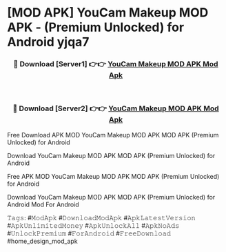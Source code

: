 # [MOD APK] YouCam Makeup MOD APK - (Premium Unlocked) for Android yjqa7



<div align="center">
<h3>🔴 Download [Server1] 👉👉 <a href="https://momento.my/?title=YouCam_Makeup_MOD_APK">YouCam Makeup MOD APK Mod Apk</a></h3><br>

<h3>🔴 Download [Server2] 👉👉 <a href="https://momento.my/?title=YouCam_Makeup_MOD_APK">YouCam Makeup MOD APK Mod Apk</a></h3>
</div>



Free Download APK MOD YouCam Makeup MOD APK MOD APK (Premium Unlocked) for Android

Download YouCam Makeup MOD APK MOD APK (Premium Unlocked) for Android

Free APK MOD YouCam Makeup MOD APK MOD APK (Premium Unlocked) for Android

Download YouCam Makeup MOD APK MOD APK (Premium Unlocked) for Android Mod For Android

𝚃𝚊𝚐𝚜: #𝙼𝚘𝚍𝙰𝚙𝚔 #𝙳𝚘𝚠𝚗𝚕𝚘𝚊𝚍𝙼𝚘𝚍𝙰𝚙𝚔 #𝙰𝚙𝚔𝙻𝚊𝚝𝚎𝚜𝚝𝚅𝚎𝚛𝚜𝚒𝚘𝚗 #𝙰𝚙𝚔𝚄𝚗𝚕𝚒𝚖𝚒𝚝𝚎𝚍𝙼𝚘𝚗𝚎𝚢 #𝙰𝚙𝚔𝚄𝚗𝚕𝚘𝚌𝚔𝙰𝚕𝚕 #𝙰𝚙𝚔𝙽𝚘𝙰𝚍𝚜 #𝚄𝚗𝚕𝚘𝚌𝚔𝙿𝚛𝚎𝚖𝚒𝚞𝚖 #𝙵𝚘𝚛𝙰𝚗𝚍𝚛𝚘𝚒𝚍 #𝙵𝚛𝚎𝚎𝙳𝚘𝚠𝚗𝚕𝚘𝚊𝚍 #home_design_mod_apk
